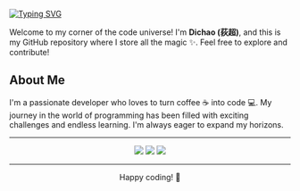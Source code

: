 <!--
**DWMMI/DWMMI** is a ✨ _special_ ✨ repository because its `README.md` (this file) appears on your GitHub profile.

Here are some ideas to get you started:

- 🔭 I’m currently working on ...
- 🌱 I’m currently learning ...
- 👯 I’m looking to collaborate on ...
- 🤔 I’m looking for help with ...
- 💬 Ask me about ...
- 📫 How to reach me: ...
- 😄 Pronouns: ...
- ⚡ Fun fact: ...
-->
<a href="https://git.io/typing-svg"><img src="https://readme-typing-svg.demolab.com?font=Fira+Code&size=30&duration=4000&pause=2000&color=5CD76F&center=true&vCenter=true&width=435&lines=Hello+world!+" alt="Typing SVG" /></a>

</p>

Welcome to my corner of the code universe! I'm **Dichao (荻超)**, and this is my GitHub repository where I store all the magic ✨. Feel free to explore and contribute!

## About Me

I'm a passionate developer who loves to turn coffee ☕️ into code 💻. My journey in the world of programming has been filled with exciting challenges and endless learning. I'm always eager to expand my horizons.

---
<p align="center">
  <img src ="https://github-readme-stats.vercel.app/api?username=DWMMI&show_icons=true&count_private=true&theme=merko&hide_border=true&bg_color=00000000&hide_rank=true">
  <img src ="https://github-readme-stats.vercel.app/api/top-langs/?username=DWMMI&layout=compact&hide_border=true&theme=merko&bg_color=00000000&langs_count=8">
  <img src ="https://github-readme-streak-stats.herokuapp.com/?user=DWMMI&theme=merko&hide_border=true&background=FFFFFF00">
</p>
<!-- https://github.com/anuraghazra/github-readme-stats#github-readme-stats -->

---

<p align="center"> Happy coding! 🚀 </p>

 



